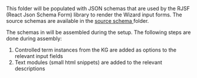 This folder will be populated with JSON schemas that are used by the RJSF (React Json Schema Form) library to render the Wizard input forms. The source schemas are available in the <a href="/templates/source_schemas"> source schema </a> folder.

The schemas in will be assembled during the setup. The following steps are done during assembly:
1. Controlled term instances from the KG are added as options to the relevant input fields
2. Text modules (small html snippets) are added to the relevant descriptions
